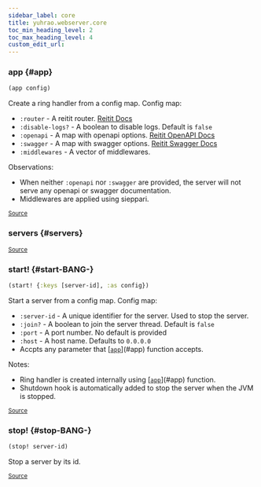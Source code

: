 ```yaml
---
sidebar_label: core
title: yuhrao.webserver.core
toc_min_heading_level: 2
toc_max_heading_level: 4
custom_edit_url:
---
```






### app {#app}
``` clojure
(app config)
```


Create a ring handler from a config map.
  Config map:
  - `:router` - A reitit router. [Reitit Docs](https://cljdoc.org/d/metosin/reitit/0.6.0/doc/basics/router)
  - `:disable-logs?` - A boolean to disable logs. Default is `false`
  - `:openapi` - A map with openapi options. [Reitit OpenAPI Docs](https://cljdoc.org/d/metosin/reitit/0.7.0-alpha7/doc/ring/openapi-support?q=openapi#openapi-support)
  - `:swagger` - A map with swagger options. [Reitit Swagger Docs](https://cljdoc.org/d/metosin/reitit/0.7.0-alpha7/doc/ring/swagger-support)
  - `:middlewares` - A vector of middlewares.

  Observations:
  - When neither `:openapi` nor `:swagger` are provided, the server will not serve any openapi or swagger documentation.
  - Middlewares are applied using sieppari.
  
<p><sub><a href="https://github.com/yuhrao/big-bang/blob/main//src/yuhrao/webserver/core.clj#L6-L21">Source</a></sub></p>

### servers {#servers}

<p><sub><a href="https://github.com/yuhrao/big-bang/blob/main//src/yuhrao/webserver/core.clj#L4-L4">Source</a></sub></p>

### start\! {#start-BANG-}
``` clojure
(start! {:keys [server-id], :as config})
```


Start a server from a config map.
  Config map:
  - `:server-id` - A unique identifier for the server. Used to stop the server.
  - `:join?` - A boolean to join the server thread. Default is `false`
  - `:port` - A port number. No default is provided
  - `:host` - A host name. Defaults to `0.0.0.0`
  - Accpts any parameter that [[`app`](#app)](#app) function accepts.

  Notes:
  - Ring handler is created internally using [[`app`](#app)](#app) function.
  - Shutdown hook is automatically added to stop the server when the JVM is stopped.
<p><sub><a href="https://github.com/yuhrao/big-bang/blob/main//src/yuhrao/webserver/core.clj#L23-L39">Source</a></sub></p>

### stop\! {#stop-BANG-}
``` clojure
(stop! server-id)
```


Stop a server by its id.
<p><sub><a href="https://github.com/yuhrao/big-bang/blob/main//src/yuhrao/webserver/core.clj#L41-L49">Source</a></sub></p>
